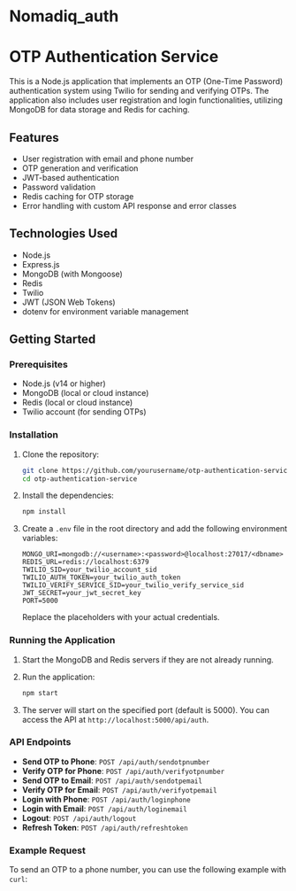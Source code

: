 # Nomadiq_auth

# OTP Authentication Service

This is a Node.js application that implements an OTP (One-Time Password) authentication system using Twilio for sending and verifying OTPs. The application also includes user registration and login functionalities, utilizing MongoDB for data storage and Redis for caching.

## Features

- User registration with email and phone number
- OTP generation and verification
- JWT-based authentication
- Password validation
- Redis caching for OTP storage
- Error handling with custom API response and error classes

## Technologies Used

- Node.js
- Express.js
- MongoDB (with Mongoose)
- Redis
- Twilio
- JWT (JSON Web Tokens)
- dotenv for environment variable management

## Getting Started

### Prerequisites

- Node.js (v14 or higher)
- MongoDB (local or cloud instance)
- Redis (local or cloud instance)
- Twilio account (for sending OTPs)

### Installation

1. Clone the repository:

   ```bash
   git clone https://github.com/yourusername/otp-authentication-service.git
   cd otp-authentication-service
   ```

2. Install the dependencies:

   ```bash
   npm install
   ```

3. Create a `.env` file in the root directory and add the following environment variables:

   ```plaintext
   MONGO_URI=mongodb://<username>:<password>@localhost:27017/<dbname>
   REDIS_URL=redis://localhost:6379
   TWILIO_SID=your_twilio_account_sid
   TWILIO_AUTH_TOKEN=your_twilio_auth_token
   TWILIO_VERIFY_SERVICE_SID=your_twilio_verify_service_sid
   JWT_SECRET=your_jwt_secret_key
   PORT=5000
   ```

   Replace the placeholders with your actual credentials.

### Running the Application

1. Start the MongoDB and Redis servers if they are not already running.

2. Run the application:

   ```bash
   npm start
   ```

3. The server will start on the specified port (default is 5000). You can access the API at `http://localhost:5000/api/auth`.

### API Endpoints

- **Send OTP to Phone**: `POST /api/auth/sendotpnumber`
- **Verify OTP for Phone**: `POST /api/auth/verifyotpnumber`
- **Send OTP to Email**: `POST /api/auth/sendotpemail`
- **Verify OTP for Email**: `POST /api/auth/verifyotpemail`
- **Login with Phone**: `POST /api/auth/loginphone`
- **Login with Email**: `POST /api/auth/loginemail`
- **Logout**: `POST /api/auth/logout`
- **Refresh Token**: `POST /api/auth/refreshtoken`

### Example Request

To send an OTP to a phone number, you can use the following example with `curl`:
